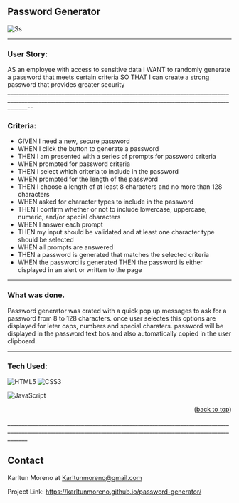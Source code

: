 
## Password Generator

![Ss](https://karltunmoreno.github.io/My-Portfolio/assets/images/passwordpic.jpg)


___________________________________________________________________________________________________________________________________________________________________

### User Story:

AS an employee with access to sensitive data
I WANT to randomly generate a password that meets certain criteria
SO THAT I can create a strong password that provides greater security
___________________________________________________________________________________________________________________________________________________________________--

### Criteria:

* GIVEN I need a new, secure password 
* WHEN I click the button to generate a password 
* THEN I am presented with a series of prompts for password criteria 
* WHEN prompted for password criteria 
* THEN I select which criteria to include in the password
* WHEN prompted for the length of the password
* THEN I choose a length of at least 8 characters and no more than 128 characters
* WHEN asked for character types to include in the password
* THEN I confirm whether or not to include lowercase, uppercase, numeric, and/or special characters
* WHEN I answer each prompt
* THEN my input should be validated and at least one character type should be selected
* WHEN all prompts are answered
* THEN a password is generated that matches the selected criteria
* WHEN the password is generated
THEN the password is either displayed in an alert or written to the page
__________________________________________________________________________________________________________________________________________________________________

### What was done.

Password generator was crated with a quick pop up messages to ask for a password from 8 to 128 characters. once user selectes this options are displayed for leter caps, numbers and special charaters. 
password will be displayed in the password text bos and also automatically copied in the user clipboard. 
___________________________________________________________________________________________________________________________________________________________________

### Tech Used:
![HTML5](https://img.shields.io/badge/html5-%23E34F26.svg?logo=html5&logoColor=white&style=for-the-badge)
![CSS3](https://img.shields.io/badge/css3-%231572B6.svg?logo=css3&logoColor=white&style=for-the-badge)

![JavaScript](https://img.shields.io/badge/-JavaScript-%23F7DF1C?style=flat-square&logo=javascript&logoColor=000000&color=d1b01f)



<p align="right">(<a href="#top">back to top</a>)</p>
___________________________________________________________________________________________________________________________________________________________________

<!-- CONTACT -->
## Contact

Karltun Moreno at Karltunmoreno@gmail.com 

Project Link: 
https://karltunmoreno.github.io/password-generator/

<!-- MARKDOWN LINKS & IMAGES -->
[linkedin-shield]: https://img.shields.io/badge/-LinkedIn-black.svg?style=for-the-badge&logo=linkedin&colorB=555
[linkedin-url]: https://www.linkedin.com/in/abraham-aguirre-1b237293/
[product-screenshot]: ./assets/images/screenshot.png
